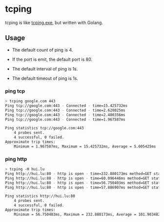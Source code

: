 # tcping

tcping is like [tcping.exe](https://elifulkerson.com/projects/tcping.php), but written with Golang.


## Usage

* The default count of ping is 4.

* If the port is emit, the default port is 80.

* The default interval of ping is 1s.

* The default timeout of ping is 1s.

### ping tcp

```bash
> tcping google.com 443
Ping tcp://google.com:443 - Connected - time=15.425732ms
Ping tcp://google.com:443 - Connected - time=2.628025ms
Ping tcp://google.com:443 - Connected - time=2.400356ms
Ping tcp://google.com:443 - Connected - time=1.967587ms

Ping statistics tcp://google.com:443
	4 probes sent.
	4 successful, 0 failed.
Approximate trip times:
	Minimum = 1.967587ms, Maximum = 15.425732ms, Average = 5.605425ms
```

### ping http

```bash
> tcping -H hui.lu
Ping http://hui.lu:80 - http is open - time=232.880173ms method=GET status=200 bytes=10317
Ping http://hui.lu:80 - http is open - time=60.096446ms method=GET status=200 bytes=10317
Ping http://hui.lu:80 - http is open - time=56.750403ms method=GET status=200 bytes=10317
Ping http://hui.lu:80 - http is open - time=57.886907ms method=GET status=200 bytes=10317

Ping statistics http://hui.lu:80
	4 probes sent.
	4 successful, 0 failed.
Approximate trip times:
	Minimum = 56.750403ms, Maximum = 232.880173ms, Average = 101.903482ms
```
